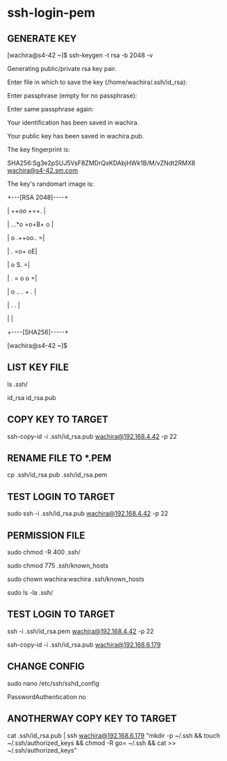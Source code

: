 # ssh-login-pem

## GENERATE KEY
[wachira@s4-42 ~]$ ssh-keygen -t rsa -b 2048 -v

Generating public/private rsa key pair.

Enter file in which to save the key (/home/wachira/.ssh/id_rsa): 

Enter passphrase (empty for no passphrase):

Enter same passphrase again:

Your identification has been saved in wachira.

Your public key has been saved in wachira.pub.

The key fingerprint is:

SHA256:Sg3e2pSUJ5VsF8ZMDrQxKDAbjHWk1B/M/vZNdt2RMX8 wachira@s4-42.sm.com

The key's randomart image is:

+---[RSA 2048]----+

|   +*+oo +*=+.   |

|  ...*o =o+B+  o |

|    o .++oo..   =|

|     . =o+     oE|

|      o S.      =|

|     . =  o   o +|

|      o .. . + . |

|            . .  |

|                 |

+----[SHA256]-----+

[wachira@s4-42 ~]$

## LIST KEY FILE 

ls .ssh/

id_rsa  id_rsa.pub

## COPY KEY TO TARGET

ssh-copy-id -i .ssh/id_rsa.pub wachira@192.168.4.42 -p 22

## RENAME FILE TO *.PEM

cp .ssh/id_rsa.pub .ssh/id_rsa.pem

## TEST LOGIN TO TARGET 

sudo ssh -i .ssh/id_rsa.pub wachira@192.168.4.42 -p 22

## PERMISSION FILE 

sudo chmod -R 400 .ssh/

sudo chmod 775 .ssh/known_hosts

sudo chown wachira:wachira .ssh/known_hosts

sudo ls -la .ssh/

## TEST LOGIN TO TARGET

ssh -i .ssh/id_rsa.pem wachira@192.168.4.42 -p 22


ssh-copy-id -i .ssh/id_rsa.pub wachira@192.168.6.179

## CHANGE CONFIG

sudo nano /etc/ssh/sshd_config

PasswordAuthentication no

## ANOTHERWAY COPY KEY TO TARGET 

cat .ssh/id_rsa.pub | ssh wachira@192.168.6.179 "mkdir -p ~/.ssh && touch ~/.ssh/authorized_keys && chmod -R go= ~/.ssh && cat >> ~/.ssh/authorized_keys"
